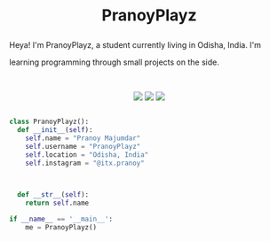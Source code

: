 

<h1 align="center">

  <b>PranoyPlayz</b>

</h1>

Heya! I'm PranoyPlayz, a student currently living in Odisha, India. I'm

learning programming through small projects  on the side.

<br>

<p>

<div align="center">

  <img src="https://img.shields.io/badge/-HTML-c58545?style=for-the-badge&logo=html5&logoColor=c58545&labelColor=282828">

  <img src="https://img.shields.io/badge/-CSS-d1a01f?style=for-the-badge&logo=css3&logoColor=d1a01f&labelColor=282828">

  <img src="https://img.shields.io/badge/-Python-98b982?style=for-the-badge&logo=python&logoColor=98b982&labelColor=282828">

</div>

</p>

```python

class PranoyPlayz():
  def __init__(self):
    self.name = "Pranoy Majumdar"
    self.username = "PranoyPlayz"
    self.location = "Odisha, India"
    self.instagram = "@itx.pranoy"

  

  def __str__(self):
    return self.name

if __name__ == '__main__':
    me = PranoyPlayz()


